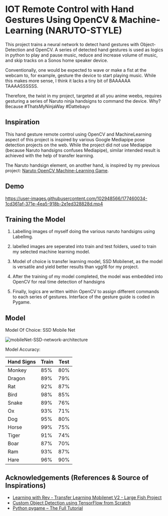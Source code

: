 
# IOT Remote Control with Hand Gestures Using OpenCV & Machine-Learning (NARUTO-STYLE)

This project trains a neural network to detect hand gestures with Object-Detection and OpenCV. A series of detected hand gestures is used as logics in python to play and pause music, reduce and increase volume of music, and skip tracks on a Sonos home speaker device.

Conventionally, one would be expected to wave or make a fist at the webcam to, for example, gesture the device to start playing music. While this makes more sense, I think it lacks a tiny bit of BAAAAAA TAAAASSSSSS.

Therefore, the twist in my project, targeted at all you anime weebs, requires gesturing a series of Naruto ninja handsigns to command the device. Why? Because #ThatsMyNinjaWay #Dattebayo

## Inspiration

This hand gesture remote control using OpenCV and MachineLearning aspect of this project is inspired by various Google Mediapipe pose detection projects on the web. While the project did not use Mediapipe (because Naruto handsigns confuses Mediapipe), similar intended result is achieved with the help of transfer learning.

The Naruto handsign element, on another hand, is inspired by my previous project: [Naruto OpenCV Machine-Learning Game](https://github.com/Aspiring-DataGod9000/Naruto-OpenCV-Machine-learning-Game.git).

## Demo



https://user-images.githubusercontent.com/102948566/177460034-1cd361af-371e-4ea5-918b-2e1ed328828d.mp4




## Training the Model

1. Labelling images of myself doing the various naruto handsigns using LabelImg.

2. labelled images are seperated into train and test folders, used to train my selected machine learning model.

3. Model of choice is transfer learning model, SSD Mobilenet, as the model is versatile and yield better results than vgg16 for my project.

4. After the training of my model completed, the model was embedded into OpenCV for real time detection of handsigns

5. Finally, logics are written within OpenCV to assign different commands to each series of gestures. Interface of the gesture guide is coded in Pygame.
## Model
Model Of Choice: SSD Mobile Net

![mobileNet-SSD-network-architecture](https://user-images.githubusercontent.com/102948566/177460122-143ca192-9fb9-49d7-86fc-8f2c05e7f105.png)


Model Accuracy:

| Hand Signs | Train    | Test |
| ---------- | -------- | ---- |
| Monkey     | 85%      | 80%  |
| Dragon     | 89%      | 79%  |
| Rat        | 92%      | 87%  |
| Bird       | 98%      | 85%  |
| Snake      | 89%      | 76%  |
| Ox         | 93%      | 71%  |
| Dog        | 95%      | 80%  |
| Horse      | 99%      | 75%  |
| Tiger      | 91%      | 74%  |
| Boar       | 87%      | 70%  | 
| Ram        | 93%      | 87%  | 
| Hare       | 96%      | 90%  |

## Acknowledgements (References & Source of Inspirations)

  - [Learning with Rev - Transfer Learning Mobilenet V2 - Large Fish Project](https://www.youtube.com/watch?v=DElZ6sn3ADI)
  - [Custom Object Detection using TensorFlow from Scratch](https://towardsdatascience.com/custom-object-detection-using-tensorflow-from-scratch-e61da2e10087)
  - [Python pygame – The Full Tutorial](https://coderslegacy.com/python/python-pygame-tutorial/)
